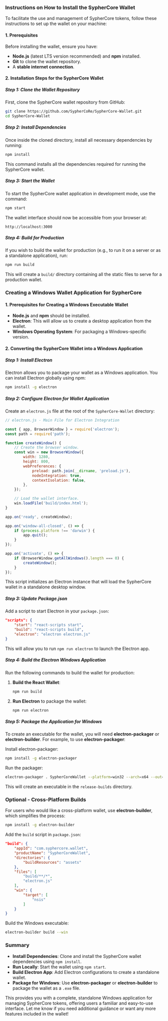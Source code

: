 ### Instructions on How to Install the SypherCore Wallet

To facilitate the use and management of SypherCore tokens, follow these instructions to set up the wallet on your machine:

#### **1. Prerequisites**

Before installing the wallet, ensure you have:

- **Node.js** (latest LTS version recommended) and **npm** installed.
- **Git** to clone the wallet repository.
- A **stable internet connection**.

#### **2. Installation Steps for the SypherCore Wallet**

##### Step 1: Clone the Wallet Repository

First, clone the SypherCore wallet repository from GitHub:

```sh
git clone https://github.com/SypherCoRe/SypherCore-Wallet.git
cd SypherCore-Wallet
```

##### Step 2: Install Dependencies

Once inside the cloned directory, install all necessary dependencies by running:

```sh
npm install
```

This command installs all the dependencies required for running the SypherCore wallet.

##### Step 3: Start the Wallet

To start the SypherCore wallet application in development mode, use the command:

```sh
npm start
```

The wallet interface should now be accessible from your browser at:

```
http://localhost:3000
```

##### Step 4: Build for Production

If you wish to build the wallet for production (e.g., to run it on a server or as a standalone application), run:

```sh
npm run build
```

This will create a `build/` directory containing all the static files to serve for a production wallet.

### **Creating a Windows Wallet Application for SypherCore**

#### **1. Prerequisites for Creating a Windows Executable Wallet**

- **Node.js** and **npm** should be installed.
- **Electron**: This will allow us to create a desktop application from the wallet.
- **Windows Operating System**: For packaging a Windows-specific version.

#### **2. Converting the SypherCore Wallet into a Windows Application**

##### Step 1: Install Electron

Electron allows you to package your wallet as a Windows application. You can install Electron globally using npm:

```sh
npm install -g electron
```

##### Step 2: Configure Electron for Wallet Application

Create an `electron.js` file at the root of the `SypherCore-Wallet` directory:

```javascript
// electron.js - Main File for Electron Integration

const { app, BrowserWindow } = require('electron');
const path = require('path');

function createWindow() {
    // Create the browser window.
    const win = new BrowserWindow({
        width: 1280,
        height: 800,
        webPreferences: {
            preload: path.join(__dirname, 'preload.js'),
            nodeIntegration: true,
            contextIsolation: false,
        },
    });

    // Load the wallet interface.
    win.loadFile('build/index.html');
}

app.on('ready', createWindow);

app.on('window-all-closed', () => {
    if (process.platform !== 'darwin') {
        app.quit();
    }
});

app.on('activate', () => {
    if (BrowserWindow.getAllWindows().length === 0) {
        createWindow();
    }
});
```

This script initializes an Electron instance that will load the SypherCore wallet in a standalone desktop window.

##### Step 3: Update Package.json

Add a script to start Electron in your `package.json`:

```json
"scripts": {
    "start": "react-scripts start",
    "build": "react-scripts build",
    "electron": "electron electron.js"
}
```

This will allow you to run `npm run electron` to launch the Electron app.

##### Step 4: Build the Electron Windows Application

Run the following commands to build the wallet for production:

1. **Build the React Wallet**:

    ```sh
    npm run build
    ```

2. **Run Electron** to package the wallet:

    ```sh
    npm run electron
    ```

##### Step 5: Package the Application for Windows

To create an executable for the wallet, you will need **electron-packager** or **electron-builder**. For example, to use **electron-packager**:

Install electron-packager:

```sh
npm install -g electron-packager
```

Run the packager:

```sh
electron-packager . SypherCoreWallet --platform=win32 --arch=x64 --out=release-builds
```

This will create an executable in the `release-builds` directory.

### **Optional - Cross-Platform Builds**

For users who would like a cross-platform wallet, use **electron-builder**, which simplifies the process:

```sh
npm install -g electron-builder
```

Add the `build` script in `package.json`:

```json
"build": {
    "appId": "com.syphercore.wallet",
    "productName": "SypherCoreWallet",
    "directories": {
        "buildResources": "assets"
    },
    "files": [
        "build/**/*",
        "electron.js"
    ],
    "win": {
        "target": [
            "nsis"
        ]
    }
}
```

Build the Windows executable:

```sh
electron-builder build --win
```

### **Summary**

- **Install Dependencies**: Clone and install the SypherCore wallet dependencies using `npm install`.
- **Run Locally**: Start the wallet using `npm start`.
- **Build Electron App**: Add Electron configurations to create a standalone wallet.
- **Package for Windows**: Use **electron-packager** or **electron-builder** to package the wallet as a `.exe` file.

This provides you with a complete, standalone Windows application for managing SypherCore tokens, offering users a familiar and easy-to-use interface. Let me know if you need additional guidance or want any more features included in the wallet!
